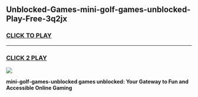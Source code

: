
## Unblocked-Games-mini-golf-games-unblocked-Play-Free-3q2jx
<h3>
<a href="https://premium76.site?title=mini-golf-games-unblocked&ref=17A">CLICK TO PLAY</a></h3>
<hr>

<h3>
<a href="https://premium76.site?title=mini-golf-games-unblocked&ref=17A">CLICK 2 PLAY</a>
  
</h3>

<a href="https://premium76.site?title=mini-golf-games-unblocked&ref=17A"><img src="https://clearcache.store/games.png"></a>


**mini-golf-games-unblocked games unblocked: Your Gateway to Fun and Accessible Online Gaming**
